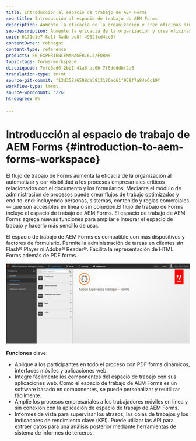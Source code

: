 ```yaml
---
title: Introducción al espacio de trabajo de AEM Forms
seo-title: Introducción al espacio de trabajo de AEM Forms
description: Aumente la eficacia de la organización y cree oficinas sin papel mediante la automatización de los procesos empresariales mediante el uso del espacio de trabajo de LiveCycle AEM Forms.
seo-description: Aumente la eficacia de la organización y cree oficinas sin papel mediante la automatización de los procesos empresariales mediante el uso del espacio de trabajo de LiveCycle AEM Forms.
uuid: 6171d1e7-8d1f-4adb-be8f-49521cd4cc6f
contentOwner: robhagat
content-type: reference
products: SG_EXPERIENCEMANAGER/6.4/FORMS
topic-tags: forms-workspace
discoiquuid: 7efc8ad6-2bb1-41a6-ac0b-7f8ddddbf2a6
translation-type: tm+mt
source-git-commit: f13d358a6508da5813186ed61f959f7a84e6c19f
workflow-type: tm+mt
source-wordcount: '226'
ht-degree: 0%

---
```



# Introducción al espacio de trabajo de AEM Forms {#introduction-to-aem-forms-workspace}

El flujo de trabajo de Forms aumenta la eficacia de la organización al automatizar y dar visibilidad a los procesos empresariales críticos relacionados con el documento y los formularios. Mediante el módulo de administración de procesos puede crear flujos de trabajo optimizados y end-to-end: incluyendo personas, sistemas, contenido y reglas comerciales — que son accesibles en línea o sin conexión.El flujo de trabajo de Forms incluye el espacio de trabajo de AEM Forms. El espacio de trabajo de AEM Forms agrega nuevas funciones para ampliar e integrar el espacio de trabajo y hacerlo más sencillo de usar.

El espacio de trabajo de AEM Forms es compatible con más dispositivos y factores de formulario. Permite la administración de tareas en clientes sin Flash® Player ni Adobe® Reader®. Facilita la representación de HTML Forms además de PDF forms.

![html-ws](assets/html-ws.png)

**Funciones** clave:

* Aplique a los participantes en todo el proceso con PDF forms dinámicos, interfaces móviles y aplicaciones web.
* Integre fácilmente los componentes del espacio de trabajo con sus aplicaciones web. Como el espacio de trabajo de AEM Forms es un software basado en componentes, se puede personalizar y reutilizar fácilmente.
* Amplíe los procesos empresariales a los trabajadores móviles en línea y sin conexión con la aplicación de espacio de trabajo de AEM Forms.
* Informes de vista para supervisar los atrasos, las colas de trabajos y los indicadores de rendimiento clave (KPI). Puede utilizar las API para extraer datos para una análisis posterior mediante herramientas de sistema de informes de terceros.

